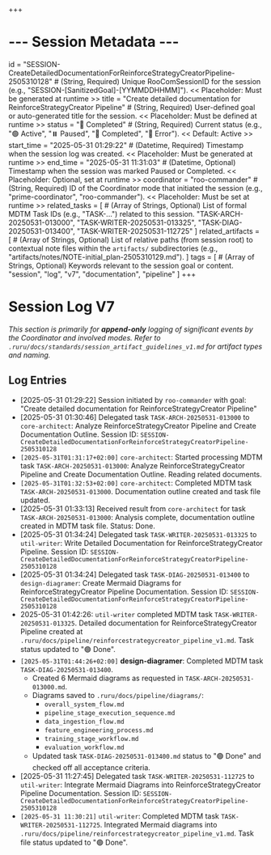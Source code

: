 +++
# --- Session Metadata ---
id = "SESSION-CreateDetailedDocumentationForReinforceStrategyCreatorPipeline-2505310128" # (String, Required) Unique RooComSessionID for the session (e.g., "SESSION-[SanitizedGoal]-[YYMMDDHHMM]"). << Placeholder: Must be generated at runtime >>
title = "Create detailed documentation for ReinforceStrategyCreator Pipeline" # (String, Required) User-defined goal or auto-generated title for the session. << Placeholder: Must be defined at runtime >>
status = "🏁 Completed" # (String, Required) Current status (e.g., "🟢 Active", "⏸️ Paused", "🏁 Completed", "🔴 Error"). << Default: Active >>
start_time = "2025-05-31 01:29:22" # (Datetime, Required) Timestamp when the session log was created. << Placeholder: Must be generated at runtime >>
end_time = "2025-05-31 11:31:03" # (Datetime, Optional) Timestamp when the session was marked Paused or Completed. << Placeholder: Optional, set at runtime >>
coordinator = "roo-commander" # (String, Required) ID of the Coordinator mode that initiated the session (e.g., "prime-coordinator", "roo-commander"). << Placeholder: Must be set at runtime >>
related_tasks = [
    # (Array of Strings, Optional) List of formal MDTM Task IDs (e.g., "TASK-...") related to this session.
    "TASK-ARCH-20250531-013000",
    "TASK-WRITER-20250531-013325",
    "TASK-DIAG-20250531-013400",
    "TASK-WRITER-20250531-112725"
]
related_artifacts = [
    # (Array of Strings, Optional) List of relative paths (from session root) to contextual note files within the `artifacts/` subdirectories (e.g., "artifacts/notes/NOTE-initial_plan-2505310129.md").
]
tags = [
    # (Array of Strings, Optional) Keywords relevant to the session goal or content.
    "session", "log", "v7", "documentation", "pipeline"
]
+++

# Session Log V7

*This section is primarily for **append-only** logging of significant events by the Coordinator and involved modes.*
*Refer to `.ruru/docs/standards/session_artifact_guidelines_v1.md` for artifact types and naming.*

## Log Entries

- [2025-05-31 01:29:22] Session initiated by `roo-commander` with goal: "Create detailed documentation for ReinforceStrategyCreator Pipeline"
- [2025-05-31 01:30:46] Delegated task `TASK-ARCH-20250531-013000` to `core-architect`: Analyze ReinforceStrategyCreator Pipeline and Create Documentation Outline. Session ID: `SESSION-CreateDetailedDocumentationForReinforceStrategyCreatorPipeline-2505310128`
- `[2025-05-31T01:31:17+02:00]` `core-architect`: Started processing MDTM task `TASK-ARCH-20250531-013000`: Analyze ReinforceStrategyCreator Pipeline and Create Documentation Outline. Reading related documents.
- `[2025-05-31T01:32:53+02:00]` `core-architect`: Completed MDTM task `TASK-ARCH-20250531-013000`. Documentation outline created and task file updated.
- [2025-05-31 01:33:13] Received result from `core-architect` for task `TASK-ARCH-20250531-013000`: Analysis complete, documentation outline created in MDTM task file. Status: Done.
- [2025-05-31 01:34:24] Delegated task `TASK-WRITER-20250531-013325` to `util-writer`: Write Detailed Documentation for ReinforceStrategyCreator Pipeline. Session ID: `SESSION-CreateDetailedDocumentationForReinforceStrategyCreatorPipeline-2505310128`
- [2025-05-31 01:34:24] Delegated task `TASK-DIAG-20250531-013400` to `design-diagramer`: Create Mermaid Diagrams for ReinforceStrategyCreator Pipeline Documentation. Session ID: `SESSION-CreateDetailedDocumentationForReinforceStrategyCreatorPipeline-2505310128`
- 2025-05-31 01:42:26: `util-writer` completed MDTM task `TASK-WRITER-20250531-013325`. Detailed documentation for ReinforceStrategyCreator Pipeline created at `.ruru/docs/pipeline/reinforcestrategycreator_pipeline_v1.md`. Task status updated to "🟢 Done".
- `[2025-05-31T01:44:26+02:00]` **design-diagramer**: Completed MDTM task `TASK-DIAG-20250531-013400`.
    - Created 6 Mermaid diagrams as requested in `TASK-ARCH-20250531-013000.md`.
    - Diagrams saved to `.ruru/docs/pipeline/diagrams/`:
        - `overall_system_flow.md`
        - `pipeline_stage_execution_sequence.md`
        - `data_ingestion_flow.md`
        - `feature_engineering_process.md`
        - `training_stage_workflow.md`
        - `evaluation_workflow.md`
    - Updated task `TASK-DIAG-20250531-013400.md` status to "🟢 Done" and checked off all acceptance criteria.
- [2025-05-31 11:27:45] Delegated task `TASK-WRITER-20250531-112725` to `util-writer`: Integrate Mermaid Diagrams into ReinforceStrategyCreator Pipeline Documentation. Session ID: `SESSION-CreateDetailedDocumentationForReinforceStrategyCreatorPipeline-2505310128`
- `[2025-05-31 11:30:21]` `util-writer`: Completed MDTM task `TASK-WRITER-20250531-112725`. Integrated Mermaid diagrams into `.ruru/docs/pipeline/reinforcestrategycreator_pipeline_v1.md`. Task file status updated to "🟢 Done".